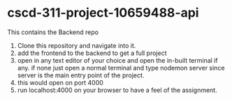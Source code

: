 # cscd-311-project-10659488-api
This contains the Backend repo 
1. Clone this repository and navigate into it.
2. add the frontend to the backend to get a full project
3. open in any text editor of your choice and open the in-built terminal if any. if none just open a normal terminal and type nodemon server
since server is the main entry point of the project.
4. this would open on port 4000
5. run localhost:4000 on your browser to have a feel of the assignment. 
